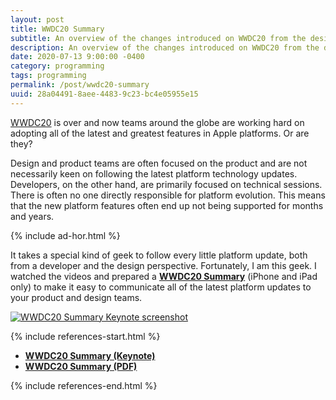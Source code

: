 ```yaml
---
layout: post
title: WWDC20 Summary
subtitle: An overview of the changes introduced on WWDC20 from the design and product perspective
description: An overview of the changes introduced on WWDC20 from the design and product perspective
date: 2020-07-13 9:00:00 -0400
category: programming
tags: programming
permalink: /post/wwdc20-summary
uuid: 28a04491-8aee-4483-9c23-bc4e05955e15
---
```


[WWDC20](https://developer.apple.com/wwdc20/) is over and now teams around the globe are working hard on adopting all of the latest and greatest features in Apple platforms. Or are they?

Design and product teams are often focused on the product and are not necessarily keen on following the latest platform technology updates. Developers, on the other hand, are primarily focused on technical sessions. There is often no one directly responsible for platform evolution. This means that the new platform features often end up not being supported for months and years.

{% include ad-hor.html %}

It takes a special kind of geek to follow every little platform update, both from a developer and the design perspective. Fortunately, I am this geek. I watched the videos and prepared a <a href="/assets/wwdc20-summary.key.zip"><strong>WWDC20 Summary</strong></a> (iPhone and iPad only) to make it easy to communicate all of the latest platform updates to your product and design teams.

<a href="/assets/wwdc20-summary.key.zip">
	<img alt="WWDC20 Summary Keynote screenshot" class="Screenshot kb-legacy-card" src="/images/posts/wwdc20-summary/wwdc-summary.png">
</a>

{% include references-start.html %}

- [**WWDC20 Summary (Keynote)**](/assets/wwdc20-summary.key.zip)
- [**WWDC20 Summary (PDF)**](/assets/wwdc20-summary.pdf)

{% include references-end.html %}